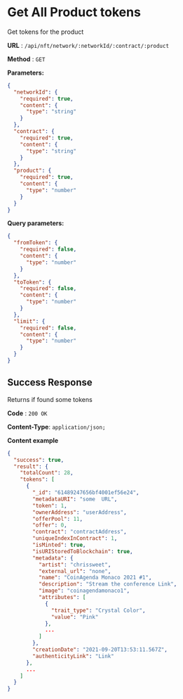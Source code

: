 # Get All Product tokens

Get tokens for the product

**URL** : `/api/nft/network/:networkId/:contract/:product`

**Method** : `GET`

**Parameters:**

```json
{
  "networkId": {
    "required": true,
    "content": {
      "type": "string"
    }
  },
  "contract": {
    "required": true,
    "content": {
      "type": "string"
    }
  },
  "product": {
    "required": true,
    "content": {
      "type": "number"
    }
  }
}
```

**Query parameters:**

```json
{
  "fromToken": {
    "required": false,
    "content": {
      "type": "number"
    }
  },
  "toToken": {
    "required": false,
    "content": {
      "type": "number"
    }
  },
  "limit": {
    "required": false,
    "content": {
      "type": "number"
    }
  }
}
```

## Success Response

Returns if found some tokens

**Code** : `200 OK`

**Content-Type**: `application/json;`

**Content example**

```json
{
  "success": true,
  "result": {
    "totalCount": 28,
    "tokens": [
      {
        "_id": "61489247656bf4001ef56e24",
        "metadataURI": "some  URL",
        "token": 1,
        "ownerAddress": "userAddress",
        "offerPool": 11,
        "offer": 0,
        "contract": "contractAddress",
        "uniqueIndexInContract": 1,
        "isMinted": true,
        "isURIStoredToBlockchain": true,
        "metadata": {
          "artist": "chrissweet",
          "external_url": "none",
          "name": "CoinAgenda Monaco 2021 #1",
          "description": "Stream the conference Link",
          "image": "coinagendamonaco1",
          "attributes": [
            {
              "trait_type": "Crystal Color",
              "value": "Pink"
            },
            ...
          ]
        },
        "creationDate": "2021-09-20T13:53:11.567Z",
        "authenticityLink": "Link"
      },
      ...
    ]
  }
}
```
